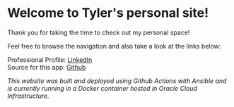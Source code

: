 # Welcome to Tyler's personal site!

Thank you for taking the time to check out my personal space!  

Feel free to browse the navigation and also take a look at the links below:  

Professional Profile: [LinkedIn](https://www.linkedin.com/in/tlee75/)  
Source for this app: [Github ](https://github.com/tlee75/interview) 

*This website was built and deployed using Github Actions with Ansible and is currently running in a Docker container 
hosted in Oracle Cloud Infrastructure.*
